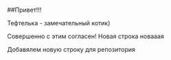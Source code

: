 ##Привет!!!

Тефтелька - замечательный котик)

Совершенно с этим согласен!
Новая строка новааая


Добавялем новую строку для репозитория 